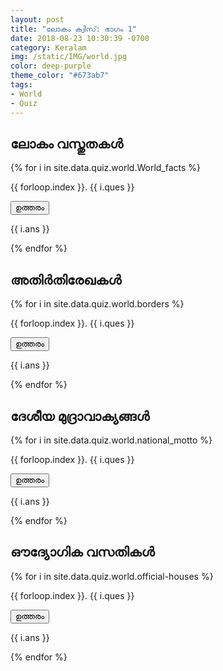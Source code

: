 ```yaml
---
layout: post
title: "ലോകം ക്വിസ്: ഭാഗം 1"
date: 2018-08-23 10:30:39 -0700
category: Keralam
img: /static/IMG/world.jpg
color: deep-purple
theme_color: "#673ab7"
tags: 
- World
- Quiz
---
```


## ലോകം വസ്തുതകൾ

{% for i in site.data.quiz.world.World_facts %}
<div class="w3-panel w3-pale-blue w3-leftbar w3-border-blue">
<p>{{ forloop.index }}. {{ i.ques }}</p>
</div>
<button onclick="myFunction('Demo{{ forloop.index }}')" class="w3-button w3-block w3-left-align w3-green">
ഉത്തരം</button>
<div id="Demo{{ forloop.index }}" class="w3-hide w3-container">
  <p>{{ i.ans }}</p>
</div>
{% endfor %}

## അതിർതിരേഖകൾ

{% for i in site.data.quiz.world.borders %}
<div class="w3-panel w3-pale-blue w3-leftbar w3-border-blue">
<p>{{ forloop.index }}. {{ i.ques }}</p>
</div>
<button onclick="myFunction('border{{ forloop.index }}')" class="w3-button w3-block w3-left-align w3-green">
ഉത്തരം</button>
<div id="border{{ forloop.index }}" class="w3-hide w3-container">
  <p>{{ i.ans }}</p>
</div>
{% endfor %}

## ദേശീയ മുദ്രാവാക്യങ്ങൾ

{% for i in site.data.quiz.world.national_motto %}
<div class="w3-panel w3-pale-blue w3-leftbar w3-border-blue">
<p>{{ forloop.index }}. {{ i.ques }}</p>
</div>
<button onclick="myFunction('motto{{ forloop.index }}')" class="w3-button w3-block w3-left-align w3-green">
ഉത്തരം</button>
<div id="motto{{ forloop.index }}" class="w3-hide w3-container">
  <p>{{ i.ans }}</p>
</div>
{% endfor %}

## ഔദ്യോഗിക വസതികൾ

{% for i in site.data.quiz.world.official-houses %}
<div class="w3-panel w3-pale-blue w3-leftbar w3-border-blue">
<p>{{ forloop.index }}. {{ i.ques }}</p>
</div>
<button onclick="myFunction('house{{ forloop.index }}')" class="w3-button w3-block w3-left-align w3-green">
ഉത്തരം</button>
<div id="house{{ forloop.index }}" class="w3-hide w3-container">
  <p>{{ i.ans }}</p>
</div>
{% endfor %}

